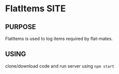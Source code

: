 # FlatItems SITE

## PURPOSE
FlatItems is used to log items required by flat-mates.

## USING
clone/download code and run server using ``` npm start ``` 
